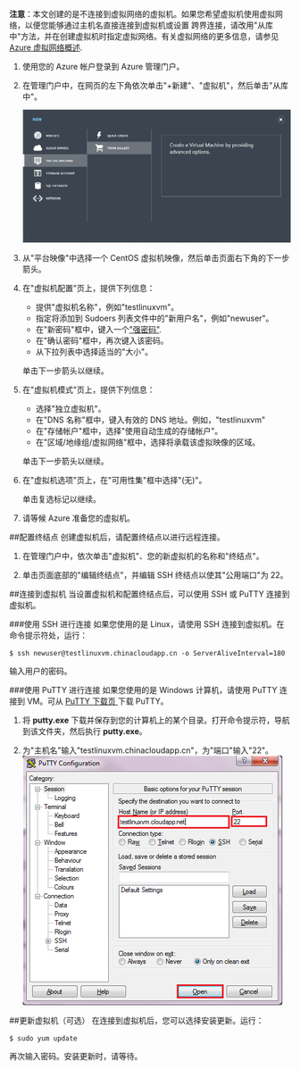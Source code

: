 <properties writer="kathydav" editor="tysonn" manager="jeffreyg" />
<tags ms.service=""
    ms.date="12/12/2014"
    wacn.date="04/11/2015"
    /> 

**注意**：本文创建的是不连接到虚拟网络的虚拟机。如果您希望虚拟机使用虚拟网络，以便您能够通过主机名直接连接到虚拟机或设置
跨界连接，请改用"从库中"方法，并在创建虚拟机时指定虚拟网络。有关虚拟网络的更多信息，请参见 [Azure 虚拟网络概述](http://go.microsoft.com/fwlink/p/?LinkID=294063).

1. 使用您的 Azure 帐户登录到 Azure 管理门户。
2. 在管理门户中，在网页的左下角依次单击"+新建"、"虚拟机"，然后单击"从库中"。

	![新建虚拟机][Image1]

3. 从"平台映像"中选择一个 CentOS 虚拟机映像，然后单击页面右下角的下一步箭头。
	
4. 在"虚拟机配置"页上，提供下列信息：
	- 提供"虚拟机名称"，例如"testlinuxvm"。
	- 指定将添加到 Sudoers 列表文件中的"新用户名"，例如"newuser"。
	- 在"新密码"框中，键入一个["强密码"](http://msdn.microsoft.com/zh-cn/library/ms161962.aspx).
	- 在"确认密码"框中，再次键入该密码。
	- 从下拉列表中选择适当的"大小"。

	单击下一步箭头以继续。
	
5. 在"虚拟机模式"页上，提供下列信息：
	- 选择"独立虚拟机"。
	- 在"DNS 名称"框中，键入有效的 DNS 地址。例如，"testlinuxvm"
	- 在"存储帐户"框中，选择"使用自动生成的存储帐户"。
	- 在"区域/地缘组/虚拟网络"框中，选择将承载该虚拟映像的区域。

	单击下一步箭头以继续。

6. 在"虚拟机选项"页上，在"可用性集"框中选择"(无)"。

	单击复选标记以继续。
	
7. 请等候 Azure 准备您的虚拟机。

##配置终结点
创建虚拟机后，请配置终结点以进行远程连接。

1. 在管理门户中，依次单击"虚拟机"、您的新虚拟机的名称和"终结点"。

2. 单击页面底部的"编辑终结点"，并编辑 SSH 终结点以使其"公用端口"为 22。

##连接到虚拟机
当设置虚拟机和配置终结点后，可以使用 SSH 或 PuTTY 连接到虚拟机。

###使用 SSH 进行连接
如果您使用的是 Linux，请使用 SSH 连接到虚拟机。在命令提示符处，运行：

	$ ssh newuser@testlinuxvm.chinacloudapp.cn -o ServerAliveInterval=180

输入用户的密码。

###使用 PuTTY 进行连接
如果您使用的是 Windows 计算机，请使用 PuTTY 连接到 VM。可从 [PuTTY 下载页 ][PuTTYDownLoad] 下载 PuTTY。 

1. 将 **putty.exe** 下载并保存到您的计算机上的某个目录。打开命令提示符，导航到该文件夹，然后执行 **putty.exe**。

2. 为"主机名"输入"testlinuxvm.chinacloudapp.cn"，为"端口"输入"22"。
![PuTTY 屏幕][Image6]  

##更新虚拟机（可选）
在连接到虚拟机后，您可以选择安装更新。运行：

	$ sudo yum update

再次输入密码。安装更新时，请等待。


[PuTTYDownload]: http://www.puttyssh.org/download.html

[Image1]: ./media/create-and-configure-centos-vm-in-portal/CreateVM.png

[Image6]: ./media/create-and-configure-centos-vm-in-portal/putty.png
<!--HONumber=41-->
